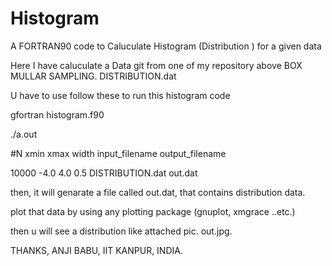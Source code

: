 # Histogram
A FORTRAN90 code to Caluculate Histogram (Distribution ) for a given data

Here I have caluculate a Data git from one of my repository above BOX MULLAR SAMPLING. 
DISTRIBUTION.dat 

U have to use follow these to run this histogram code

gfortran histogram.f90

./a.out

#N      xmin  xmax   width  input_filename      output_filename

10000  -4.0   4.0    0.5     DISTRIBUTION.dat   out.dat

then, it will genarate a file called out.dat, that contains distribution data.

plot that data by using any plotting package (gnuplot, xmgrace ..etc.)

then u will see a distribution like attached pic. out.jpg.


THANKS,
ANJI BABU,
IIT KANPUR,
INDIA.
